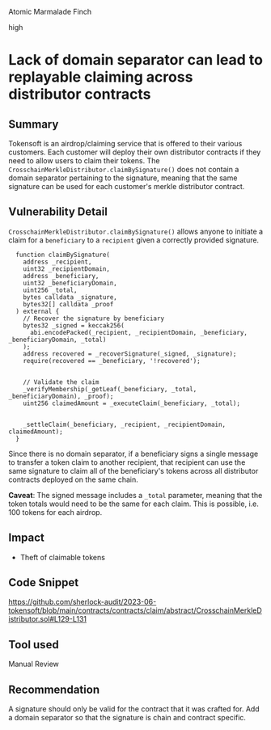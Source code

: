 Atomic Marmalade Finch

high

# Lack of domain separator can lead to replayable claiming across distributor contracts

## Summary
Tokensoft is an airdrop/claiming service that is offered to their various customers. Each customer will deploy their own distributor contracts if they need to allow users to claim their tokens. The `CrosschainMerkleDistributor.claimBySignature()` does not contain a domain separator pertaining to the signature, meaning that the same signature can be used for each customer's merkle distributor contract.

## Vulnerability Detail
`CrosschainMerkleDistributor.claimBySignature()` allows anyone to initiate a claim for a `beneficiary` to a `recipient` given a correctly provided signature.

```solidity
  function claimBySignature(
    address _recipient,
    uint32 _recipientDomain,
    address _beneficiary,
    uint32 _beneficiaryDomain,
    uint256 _total,
    bytes calldata _signature,
    bytes32[] calldata _proof
  ) external {
    // Recover the signature by beneficiary
    bytes32 _signed = keccak256(
      abi.encodePacked(_recipient, _recipientDomain, _beneficiary, _beneficiaryDomain, _total)
    );
    address recovered = _recoverSignature(_signed, _signature);
    require(recovered == _beneficiary, '!recovered');


    // Validate the claim
    _verifyMembership(_getLeaf(_beneficiary, _total, _beneficiaryDomain), _proof);
    uint256 claimedAmount = _executeClaim(_beneficiary, _total);


    _settleClaim(_beneficiary, _recipient, _recipientDomain, claimedAmount);
  }
```

Since there is no domain separator, if a beneficiary signs a single message to transfer a token claim to another recipient, that recipient can use the same signature to claim all of the beneficiary's tokens across all distributor contracts deployed on the same chain.

**Caveat**: The signed message includes a `_total` parameter, meaning that the token totals would need to be the same for each claim. This is possible, i.e. 100 tokens for each airdrop.

## Impact
- Theft of claimable tokens

## Code Snippet
https://github.com/sherlock-audit/2023-06-tokensoft/blob/main/contracts/contracts/claim/abstract/CrosschainMerkleDistributor.sol#L129-L131

## Tool used
Manual Review

## Recommendation
A signature should only be valid for the contract that it was crafted for. Add a domain separator so that the signature is chain and contract specific.

